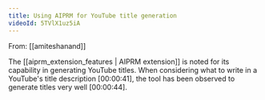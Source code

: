 ```yaml
---
title: Using AIPRM for YouTube title generation
videoId: 5TVlX1uz5iA
---
```


From: [[amiteshanand]] <br/> 

The [[aiprm_extension_features | AIPRM extension]] is noted for its capability in generating YouTube titles. When considering what to write in a YouTube's title description <a class="yt-timestamp" data-t="00:00:41">[00:00:41]</a>, the tool has been observed to generate titles very well <a class="yt-timestamp" data-t="00:00:44">[00:00:44]</a>.